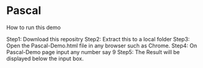 # Pascal

How to run this demo


Step1: Download this repositry
Step2: Extract this to a local folder
Step3: Open the Pascal-Demo.html file in any browser such as Chrome.
Step4: On Pascal-Demo page input any number say 9 
Step5: The Result will be displayed below the input box.
